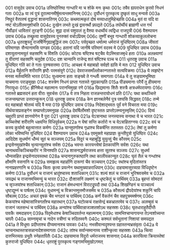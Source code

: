 001  वासुदेव उवाच
001a उत्तिष्ठोत्तिष्ठ गान्धारि मा च शोके मनः कृथाः
001c तवैव ह्यपराधेन कुरवो निधनं गताः
002a या त्वं पुत्रं दुरात्मानमीर्षुमत्यन्तमानिनम्
002c दुर्योधनं पुरस्कृत्य दुष्कृतं साधु मन्यसे
003a निष्ठुरं वैरपरुषं वृद्धानां शासनातिगम्
003c कथमात्मकृतं दोषं मय्याधातुमिहेच्छसि
004a मृतं वा यदि वा नष्टं योऽतीतमनुशोचति
004c दुःखेन लभते दुःखं द्वावनर्थौ प्रपद्यते
005a तपोर्थीयं ब्राह्मणी धत्त गर्भं गौर्वोढारं धावितारं तुरङ्गी
005c शूद्रा दासं पशुपालं तु वैश्या वधार्थीयं त्वद्विधा राजपुत्री
006  वैशम्पायन उवाच
006a तच्छ्रुत्वा वासुदेवस्य पुनरुक्तं वचोऽप्रियम्
006c तूष्णीं बभूव गान्धारी शोकव्याकुललोचना
007a धृतराष्ट्रस्तु राजर्षिर्निगृह्याबुद्धिजं तमः
007c पर्यपृच्छत धर्मात्मा धर्मराजं युधिष्ठिरम्
008a जीवतां परिमाणज्ञः सैन्यानामसि पाण्डव
008c हतानां यदि जानीषे परिमाणं वदस्व मे
009  युधिष्ठिर उवाच
009a दशायुतानामयुतं सहस्राणि च विंशतिः
009c कोट्यः षष्टिश्च षट्चैव येऽस्मिन्राजमृधे हताः
010a अलक्ष्याणां तु वीराणां सहस्राणि चतुर्दश
010c दश चान्यानि राजेन्द्र शतं षष्टिश्च पञ्च च
011  धृतराष्ट्र उवाच
011a युधिष्ठिर गतिं कां ते गताः पुरुषसत्तमाः
011c आचक्ष्व मे महाबाहो सर्वज्ञो ह्यसि मे मतः
012  युधिष्ठिर उवाच
012a यैर्हुतानि शरीराणि हृष्टैः परमसंयुगे
012c देवराजसमाँल्लोकान्गतास्ते सत्यविक्रमाः
013a ये त्वहृष्टेन मनसा मर्तव्यमिति भारत
013c युध्यमाना हताः सङ्ख्ये ते गन्धर्वैः समागताः
014a ये तु सङ्ग्रामभूमिष्ठा याचमानाः पराङ्मुखाः
014c शस्त्रेण निधनं प्राप्ता गतास्ते गुह्यकान्प्रति
015a पीड्यमानाः परैर्ये तु हीयमाना निरायुधाः
015c ह्रीनिषेधा महात्मानः परानभिमुखा रणे
016a छिद्यमानाः शितैः शस्त्रैः क्षत्रधर्मपरायणाः
016c गतास्ते ब्रह्मसदनं हता वीराः सुवर्चसः
017a ये तत्र निहता राजन्नन्तरायोधनं प्रति
017c यथा कथञ्चित्ते राजन्सम्प्राप्ता उत्तरान्कुरून्
018  धृतराष्ट्र उवाच
018a केन ज्ञानबलेनैवं पुत्र पश्यसि सिद्धवत्
018c तन्मे वद महाबाहो श्रोतव्यं यदि वै मया
019  युधिष्ठिर उवाच
019a निदेशाद्भवतः पूर्वं वने विचरता मया
019c तीर्थयात्राप्रसङ्गेन सम्प्राप्तोऽयमनुग्रहः
020a देवर्षिर्लोमशो दृष्टस्ततः प्राप्तोऽस्म्यनुस्मृतिम्
020c दिव्यं चक्षुरपि प्राप्तं ज्ञानयोगेन वै पुरा
021  धृतराष्ट्र उवाच
021a येऽत्रानाथा जनस्यास्य सनाथा ये च भारत
021c कच्चित्तेषां शरीराणि धक्ष्यन्ति विधिपूर्वकम्
022a न येषां सन्ति कर्तारो न च येऽत्राहिताग्नयः
022c वयं च कस्य कुर्यामो बहुत्वात्तात कर्मणः
023a यान्सुपर्णाश्च गृध्राश्च विकर्षन्ति ततस्ततः
023c तेषां तु कर्मणा लोका भविष्यन्ति युधिष्ठिर
024  वैशम्पायन उवाच
024a एवमुक्तो महाप्राज्ञः कुन्तीपुत्रो युधिष्ठिरः
024c आदिदेश सुधर्माणं धौम्यं सूतं च सञ्जयम्
025a विदुरं च महाबुद्धिं युयुत्सुं चैव कौरवम्
025c इन्द्रसेनमुखांश्चैव भृत्यान्सूतांश्च सर्वशः
026a भवन्तः कारयन्त्वेषां प्रेतकार्याणि सर्वशः
026c यथा चानाथवत्किञ्चिच्छरीरं न विनश्यति
027a शासनाद्धर्मराजस्य क्षत्ता सूतश्च सञ्जयः
027c सुधर्मा धौम्यसहित इन्द्रसेनादयस्तथा
028a चन्दनागुरुकाष्ठानि तथा कालीयकान्युत
028c घृतं तैलं च गन्धांश्च क्षौमाणि वसनानि च
029a समाहृत्य महार्हाणि दारूणां चैव सञ्चयान्
029c रथांश्च मृदितांस्तत्र नानाप्रहरणानि च
030a चिताः कृत्वा प्रयत्नेन यथामुख्यान्नराधिपान्
030c दाहयामासुरव्यग्रा विधिदृष्टेन कर्मणा
031a दुर्योधनं च राजानं भ्रातॄंश्चास्य शताधिकान्
031c शल्यं शलं च राजानं भूरिश्रवसमेव च
032a जयद्रथं च राजानमभिमन्युं च भारत
032c दौःशासनिं लक्ष्मणं च धृष्टकेतुं च पार्थिवम्
033a बृहन्तं सोमदत्तं च सृञ्जयांश्च शताधिकान्
033c राजानं क्षेमधन्वानं विराटद्रुपदौ तथा
034a शिखण्डिनं च पाञ्चाल्यं धृष्टद्युम्नं च पार्षतम्
034c युधामन्युं च विक्रान्तमुत्तमौजसमेव च
035a कौसल्यं द्रौपदेयांश्च शकुनिं चापि सौबलम्
035c अचलं वृषकं चैव भगदत्तं च पार्थिवम्
036a कर्णं वैकर्तनं चैव सहपुत्रममर्षणम्
036c केकयांश्च महेष्वासांस्त्रिगर्तांश्च महारथान्
037a घटोत्कचं राक्षसेन्द्रं बकभ्रातरमेव च
037c अलम्बुसं च राजानं जलसन्धं च पार्थिवम्
038a अन्यांश्च पार्थिवान्राजञ्शतशोऽथ सहस्रशः
038c घृतधाराहुतैर्दीप्तैः पावकैः समदाहयन्
039a पितृमेधाश्च केषाञ्चिदवर्तन्त महात्मनाम्
039c सामभिश्चाप्यगायन्त तेऽन्वशोच्यन्त चापरैः
040a साम्नामृचां च नादेन स्त्रीणां च रुदितस्वनैः
040c कश्मलं सर्वभूतानां निशायां समपद्यत
041a ते विधूमाः प्रदीप्ताश्च दीप्यमानाश्च पावकाः
041c नभसीवान्वदृश्यन्त ग्रहास्तन्वभ्रसंवृताः
042a ये चाप्यनाथास्तत्रासन्नानादेशसमागताः
042c तांश्च सर्वान्समानाय्य राशीन्कृत्वा सहस्रशः
043a चित्वा दारुभिरव्यग्रः प्रभूतैः स्नेहतापितैः
043c दाहयामास विदुरो धर्मराजस्य शासनात्
044a कारयित्वा क्रियास्तेषां कुरुराजो युधिष्ठिरः
044c धृतराष्ट्रं पुरस्कृत्य गङ्गामभिमुखोऽगमत्


